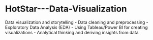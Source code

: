 # HotStar---Data-Visualization
Data visualization and storytelling - Data cleaning and preprocessing - Exploratory Data Analysis (EDA) - Using Tableau/Power BI for creating visualizations - Analytical thinking and deriving insights from data
